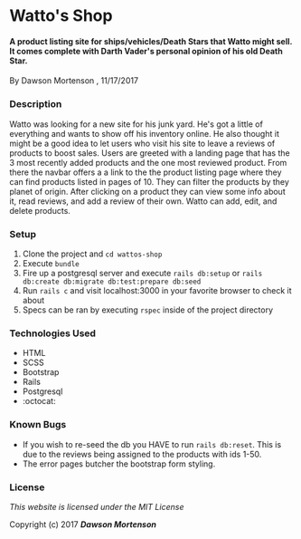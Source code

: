 # Watto's Shop

#### A product listing site for ships/vehicles/Death Stars that Watto might sell. It comes complete with Darth Vader's personal opinion of his old Death Star.
By Dawson Mortenson , 11/17/2017

### Description
Watto was looking for a new site for his junk yard. He's got a little of everything and wants to show off his inventory online. He also thought it might be a good idea to let users who visit his site to leave a reviews of products to boost sales. Users are greeted with a landing page that has the 3 most recently added products and the one most reviewed product. From there the navbar offers a a link to the the product listing page where they can find products listed in pages of 10. They can filter the products by they planet of origin. After clicking on a product they can view some info about it, read reviews, and add a review of their own. Watto can add, edit, and delete products.

### Setup
1. Clone the project and `cd wattos-shop`
1. Execute `bundle`
1. Fire up a postgresql server and execute `rails db:setup` or `rails db:create db:migrate db:test:prepare db:seed`
1. Run `rails c` and visit localhost:3000 in your favorite browser to check it about
1. Specs can be ran by executing `rspec` inside of the project directory

### Technologies Used
* HTML
* SCSS
* Bootstrap
* Rails
* Postgresql
* :octocat:

### Known Bugs
* If you wish to re-seed the db you HAVE to run `rails db:reset`. This is due to the reviews being assigned to the products with ids 1-50.
* The error pages butcher the bootstrap form styling.

### License
*This website is licensed under the MIT License*

Copyright (c) 2017 **_Dawson Mortenson_**
